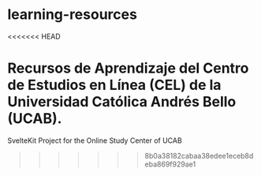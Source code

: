 # learning-resources
<<<<<<< HEAD

Recursos de Aprendizaje del Centro de Estudios en Línea (CEL) de la Universidad Católica Andrés Bello (UCAB).
=======
SvelteKit Project for the Online Study Center of UCAB
>>>>>>> 8b0a38182cabaa38edee1eceb8deba869f929ae1
